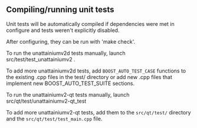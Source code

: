 Compiling/running unit tests
------------------------------------

Unit tests will be automatically compiled if dependencies were met in configure
and tests weren't explicitly disabled.

After configuring, they can be run with 'make check'.

To run the unattainiumv2d tests manually, launch src/test/test_unattainiumv2 .

To add more unattainiumv2d tests, add `BOOST_AUTO_TEST_CASE` functions to the existing
.cpp files in the test/ directory or add new .cpp files that
implement new BOOST_AUTO_TEST_SUITE sections.

To run the unattainiumv2-qt tests manually, launch src/qt/test/unattainiumv2-qt_test

To add more unattainiumv2-qt tests, add them to the `src/qt/test/` directory and
the `src/qt/test/test_main.cpp` file.
